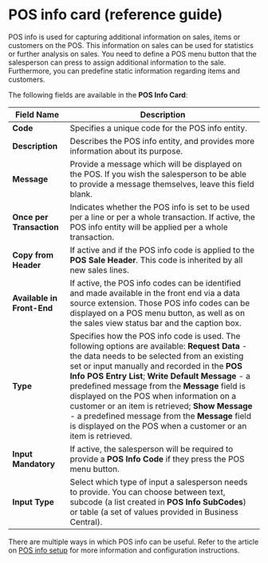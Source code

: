 # POS info card (reference guide)

POS info is used for capturing additional information on sales, items or customers on the POS. This information on sales can be used for statistics or further analysis on sales. You need to define a POS menu button that the salesperson can press to assign additional information to the sale. Furthermore, you can predefine static information regarding items and customers.

The following fields are available in the **POS Info Card**:

| Field Name      | Description |
| ----------- | ----------- |
| **Code** | Specifies a unique code for the POS info entity. |
| **Description** | Describes the POS info entity, and provides more information about its purpose. |
| **Message** | Provide a message which will be displayed on the POS. If you wish the salesperson to be able to provide a message themselves, leave this field blank. | 
| **Once per Transaction** | Indicates whether the POS info is set to be used per a line or per a whole transaction. If active, the POS info entity will be applied per a whole transaction. |
| **Copy from Header** | If active and if the POS info code is applied to the **POS Sale Header**. This code is inherited by all new sales lines. |
| **Available in Front-End** | If active, the POS info codes can be identified and made available in the front end via a data source extension. Those POS info codes can be displayed on a POS menu button, as well as on the sales view status bar and the caption box. |
| **Type** | Specifies how the POS info code is used. The following options are available: **Request Data** - the data needs to be selected from an existing set or input manually and recorded in the **POS Info POS Entry List**; **Write Default Message** - a predefined message from the **Message** field is displayed on the POS when information on a customer or an item is retrieved; **Show Message** - a predefined message from the **Message** field is displayed on the POS when a customer or an item is retrieved. |
| **Input Mandatory** | If active, the salesperson will be required to provide a **POS Info Code** if they press the POS menu button. | 
| **Input Type** | Select which type of input a salesperson needs to provide. You can choose between text, subcode (a list created in **POS Info SubCodes**) or table (a set of values provided in Business Central). |

There are multiple ways in which POS info can be useful. Refer to the article on [POS info setup](../howto/pos_info_setup.md) for more information and configuration instructions.